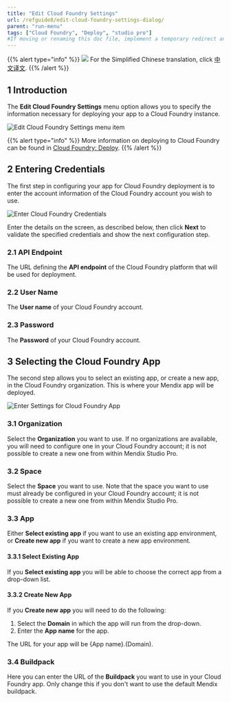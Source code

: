 ```yaml
---
title: "Edit Cloud Foundry Settings"
url: /refguide8/edit-cloud-foundry-settings-dialog/
parent: "run-menu"
tags: ["Cloud Foundry", "Deploy", "studio pro"]
#If moving or renaming this doc file, implement a temporary redirect and let the respective team know they should update the URL in the product. See Mapping to Products for more details.
---
```


{{% alert type="info" %}}
<img src="attachments/chinese-translation/china.png" style="display: inline-block; margin: 0" /> For the Simplified Chinese translation, click [中文译文](https://cdn.mendix.tencent-cloud.com/documentation/refguide8/edit-cloud-foundry-settings-dialog.pdf).
{{% /alert %}}

## 1 Introduction

The **Edit Cloud Foundry Settings** menu option allows you to specify the information necessary for deploying your app to a Cloud Foundry instance.

![Edit Cloud Foundry Settings menu item](/attachments/refguide8/modeling/menus/run-menu/edit-cloud-foundry-settings-dialog/edit-cf-settings.png)

{{% alert type="info" %}}
More information on deploying to Cloud Foundry can be found in [Cloud Foundry: Deploy](/developerportal/deploy/cloud-foundry-deploy/).
{{% /alert %}}

## 2 Entering Credentials

The first step in configuring your app for Cloud Foundry deployment is to enter the account information of the Cloud Foundry account you wish to use.

![Enter Cloud Foundry Credentials](/attachments/refguide8/modeling/menus/run-menu/edit-cloud-foundry-settings-dialog/cloud-foundry-credentials.png)

Enter the details on the screen, as described below, then click **Next** to validate the specified credentials and show the next configuration step.

### 2.1 API Endpoint

The URL defining the **API endpoint** of the Cloud Foundry platform that will be used for deployment.

### 2.2 User Name

The **User name** of your Cloud Foundry account.

### 2.3 Password

The **Password** of your Cloud Foundry account.

## 3 Selecting the Cloud Foundry App

The second step allows you to select an existing app, or create a new app, in the Cloud Foundry organization. This is where your Mendix app will be deployed.

![Enter Settings for Cloud Foundry App](/attachments/refguide8/modeling/menus/run-menu/edit-cloud-foundry-settings-dialog/cloud-foundry-app-settings.png)

### 3.1 Organization

Select the **Organization** you want to use. If no organizations are available, you will need to configure one in your Cloud Foundry account; it is not possible to create a new one from within Mendix Studio Pro.

### 3.2 Space

Select the **Space** you want to use. Note that the space you want to use must already be configured in your Cloud Foundry account; it is not possible to create a new one from within Mendix Studio Pro.

### 3.3 App

Either **Select existing app** if you want to use an existing app environment, or **Create new app** if you want to create a new app environment.

#### 3.3.1 Select Existing App

If you **Select existing app** you will be able to choose the correct app from a drop-down list.

#### 3.3.2 Create New App

If you **Create new app** you will need to do the following:

1. Select the **Domain** in which the app will run from the drop-down.
2. Enter the **App name** for the app.

The URL for your app will be {App name}.(Domain).

### 3.4 Buildpack

Here you can enter the URL of the **Buildpack** you want to use in your Cloud Foundry app. Only change this if you don't want to use the default Mendix buildpack.

